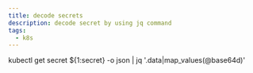 ```yaml
---
title: decode secrets
description: decode secret by using jq command
tags:
  - k8s
---
```

kubectl get secret ${1:secret} -o json | jq '.data|map_values(@base64d)'

